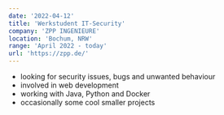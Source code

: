 ```yaml
---
date: '2022-04-12'
title: 'Werkstudent IT-Security'
company: 'ZPP INGENIEURE'
location: 'Bochum, NRW'
range: 'April 2022 - today'
url: 'https://zpp.de/'
---
```


- looking for security issues, bugs and unwanted behaviour
- involved in web development
- working with Java, Python and Docker
- occasionally some cool smaller projects
